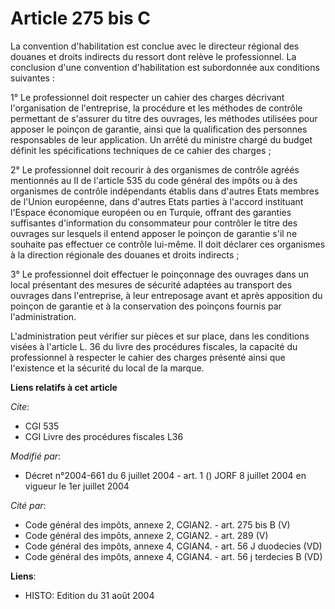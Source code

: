 # Article 275 bis C

La convention d'habilitation est conclue avec le directeur régional des douanes et droits indirects du ressort dont relève le
professionnel. La conclusion d'une convention d'habilitation est subordonnée aux conditions suivantes :

1° Le professionnel doit respecter un cahier des charges décrivant l'organisation de l'entreprise, la procédure et les
méthodes de contrôle permettant de s'assurer du titre des ouvrages, les méthodes utilisées pour apposer le poinçon de
garantie, ainsi que la qualification des personnes responsables de leur application. Un arrêté du ministre chargé du budget
définit les spécifications techniques de ce cahier des charges ;

2° Le professionnel doit recourir à des organismes de contrôle agréés mentionnés au II de l'article 535 du code général des
impôts ou à des organismes de contrôle indépendants établis dans d'autres Etats membres de l'Union européenne, dans d'autres
Etats parties à l'accord instituant l'Espace économique européen ou en Turquie, offrant des garanties suffisantes
d'information du consommateur pour contrôler le titre des ouvrages sur lesquels il entend apposer le poinçon de garantie s'il
ne souhaite pas effectuer ce contrôle lui-même. Il doit déclarer ces organismes à la direction régionale des douanes et
droits indirects ;

3° Le professionnel doit effectuer le poinçonnage des ouvrages dans un local présentant des mesures de sécurité adaptées au
transport des ouvrages dans l'entreprise, à leur entreposage avant et après apposition du poinçon de garantie et à la
conservation des poinçons fournis par l'administration.

L'administration peut vérifier sur pièces et sur place, dans les conditions visées à l'article L. 36 du livre des procédures
fiscales, la capacité du professionnel à respecter le cahier des charges présenté ainsi que l'existence et la sécurité du
local de la marque.

**Liens relatifs à cet article**

_Cite_:

  - CGI 535
  - CGI Livre des procédures fiscales L36

_Modifié par_:

  - Décret n°2004-661 du 6 juillet 2004 - art. 1 () JORF 8 juillet 2004 en vigueur le 1er juillet 2004

_Cité par_:

  - Code général des impôts, annexe 2, CGIAN2. - art. 275 bis B (V)
  - Code général des impôts, annexe 2, CGIAN2. - art. 289 (V)
  - Code général des impôts, annexe 4, CGIAN4. - art. 56 J duodecies (VD)
  - Code général des impôts, annexe 4, CGIAN4. - art. 56 j terdecies B (VD)

**Liens**:

  - HISTO: Edition du 31 août 2004
